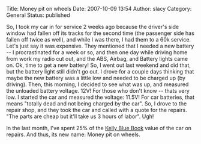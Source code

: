 Title: Money pit on wheels
Date: 2007-10-09 13:54
Author: slacy
Category: General
Status: published

So, I took my car in for service 2 weeks ago because the driver's side
window had fallen off its tracks for the second time (the passenger side
has fallen off twice as well), and while I was there, I had them to a
60k service. Let's just say it was expensive. They mentioned that I
needed a new battery -- I procrastinated for a week or so, and then one
day while driving home from work my radio cut out, and the ABS, Airbag,
and Battery lights came on. Ok, time to get a new battery! So, I went
out last weekend and did that, but the battery light still didn't go
out. I drove for a couple days thinking that maybe the new battery was a
little low and needed to be charged up (by driving). Then, this morning,
I decided to see what was up, and measured the unloaded battery voltage.
12V! For those who don't know -- thats very low. I started the car and
measured the voltage: 11.5V! For car batteries, that means "totally dead
and not being charged by the car". So, I drove to the repair shop, and
they took the car and called with a quote for the repairs. "The parts
are cheap but it'll take us 3 hours of labor". Ugh!

In the last month, I've spent 25% of the [Kelly Blue
Book](http://kbb.com) value of the car on repairs. And thus, its new
name: Money pit on wheels.
